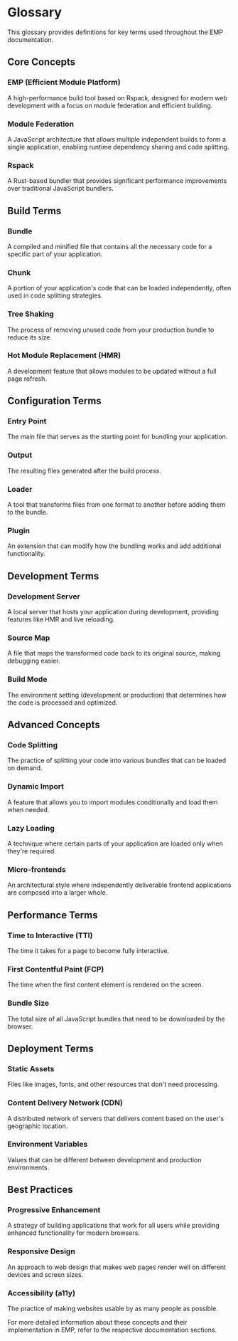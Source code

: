 # Glossary

This glossary provides definitions for key terms used throughout the EMP documentation.

## Core Concepts

### EMP (Efficient Module Platform)
A high-performance build tool based on Rspack, designed for modern web development with a focus on module federation and efficient building.

### Module Federation
A JavaScript architecture that allows multiple independent builds to form a single application, enabling runtime dependency sharing and code splitting.

### Rspack
A Rust-based bundler that provides significant performance improvements over traditional JavaScript bundlers.

## Build Terms

### Bundle
A compiled and minified file that contains all the necessary code for a specific part of your application.

### Chunk
A portion of your application's code that can be loaded independently, often used in code splitting strategies.

### Tree Shaking
The process of removing unused code from your production bundle to reduce its size.

### Hot Module Replacement (HMR)
A development feature that allows modules to be updated without a full page refresh.

## Configuration Terms

### Entry Point
The main file that serves as the starting point for bundling your application.

### Output
The resulting files generated after the build process.

### Loader
A tool that transforms files from one format to another before adding them to the bundle.

### Plugin
An extension that can modify how the bundling works and add additional functionality.

## Development Terms

### Development Server
A local server that hosts your application during development, providing features like HMR and live reloading.

### Source Map
A file that maps the transformed code back to its original source, making debugging easier.

### Build Mode
The environment setting (development or production) that determines how the code is processed and optimized.

## Advanced Concepts

### Code Splitting
The practice of splitting your code into various bundles that can be loaded on demand.

### Dynamic Import
A feature that allows you to import modules conditionally and load them when needed.

### Lazy Loading
A technique where certain parts of your application are loaded only when they're required.

### Micro-frontends
An architectural style where independently deliverable frontend applications are composed into a larger whole.

## Performance Terms

### Time to Interactive (TTI)
The time it takes for a page to become fully interactive.

### First Contentful Paint (FCP)
The time when the first content element is rendered on the screen.

### Bundle Size
The total size of all JavaScript bundles that need to be downloaded by the browser.

## Deployment Terms

### Static Assets
Files like images, fonts, and other resources that don't need processing.

### Content Delivery Network (CDN)
A distributed network of servers that delivers content based on the user's geographic location.

### Environment Variables
Values that can be different between development and production environments.

## Best Practices

### Progressive Enhancement
A strategy of building applications that work for all users while providing enhanced functionality for modern browsers.

### Responsive Design
An approach to web design that makes web pages render well on different devices and screen sizes.

### Accessibility (a11y)
The practice of making websites usable by as many people as possible.

For more detailed information about these concepts and their implementation in EMP, refer to the respective documentation sections.